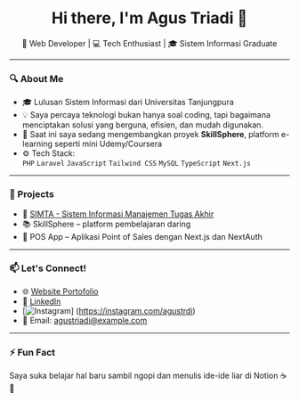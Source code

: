 <h1 align="center">Hi there, I'm Agus Triadi 👋</h1>

<p align="center">
  🌱 Web Developer | 💻 Tech Enthusiast | 🎓 Sistem Informasi Graduate
</p>

---

### 🔍 About Me

- 🎓 Lulusan Sistem Informasi dari Universitas Tanjungpura  
- 💡 Saya percaya teknologi bukan hanya soal coding, tapi bagaimana menciptakan solusi yang berguna, efisien, dan mudah digunakan.  
- 🔭 Saat ini saya sedang mengembangkan proyek **SkillSphere**, platform e-learning seperti mini Udemy/Coursera  
- ⚙️ Tech Stack:  
  `PHP` `Laravel` `JavaScript` `Tailwind CSS` `MySQL` `TypeScript` `Next.js`

---

### 🚀 Projects
- 🔧 [SIMTA - Sistem Informasi Manajemen Tugas Akhir](https://simtasisfo.my.id/)  
- 📚 SkillSphere – platform pembelajaran daring  
- 🧪 POS App – Aplikasi Point of Sales dengan Next.js dan NextAuth  

---

### 📫 Let's Connect!
- 🌐 [Website Portofolio](https://your-portfolio-link.com)
- 💼 [LinkedIn](https://www.linkedin.com/in/yourprofile/)
- [![Instagram](https://img.shields.io/badge/Instagram-%23E4405F.svg?logo=Instagram&logoColor=white)] (https://instagram.com/agustrdi)
- 📨 Email: agustriadi@example.com

---

### ⚡ Fun Fact
Saya suka belajar hal baru sambil ngopi dan menulis ide-ide liar di Notion ☕📒
